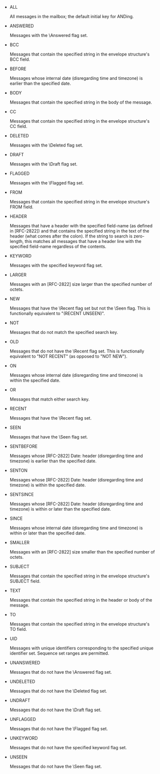 - ALL

    All messages in the mailbox; the default initial key for
	ANDing.

- ANSWERED

	Messages with the \Answered flag set.

- BCC 

	Messages that contain the specified string in the envelope
	structure's BCC field.

- BEFORE
 
	Messages whose internal date (disregarding time and timezone)
	is earlier than the specified date.

- BODY
 
	Messages that contain the specified string in the body of the
	message.

- CC
 
	Messages that contain the specified string in the envelope
	structure's CC field.

- DELETED

	Messages with the \Deleted flag set.

- DRAFT

	Messages with the \Draft flag set.

- FLAGGED

	Messages with the \Flagged flag set.

- FROM 

	Messages that contain the specified string in the envelope
	structure's FROM field.

- HEADER
  
	Messages that have a header with the specified field-name (as
	defined in [RFC-2822]) and that contains the specified string
	in the text of the header (what comes after the colon).  If the
	string to search is zero-length, this matches all messages that
	have a header line with the specified field-name regardless of
	the contents.

- KEYWORD 

	Messages with the specified keyword flag set.

- LARGER 

	Messages with an [RFC-2822] size larger than the specified
	number of octets.

- NEW

	Messages that have the \Recent flag set but not the \Seen flag.
	This is functionally equivalent to "(RECENT UNSEEN)".

- NOT
 
	Messages that do not match the specified search key.

- OLD

	Messages that do not have the \Recent flag set.  This is
	functionally equivalent to "NOT RECENT" (as opposed to "NOT
	NEW").

- ON
 
	Messages whose internal date (disregarding time and timezone)
	is within the specified date.

- OR
  
	Messages that match either search key.

- RECENT

	Messages that have the \Recent flag set.

- SEEN

	Messages that have the \Seen flag set.

- SENTBEFORE
 
	Messages whose [RFC-2822] Date: header (disregarding time and
	timezone) is earlier than the specified date.

- SENTON
 
	Messages whose [RFC-2822] Date: header (disregarding time and
	timezone) is within the specified date.

- SENTSINCE
 
	Messages whose [RFC-2822] Date: header (disregarding time and
	timezone) is within or later than the specified date.

- SINCE
 
	Messages whose internal date (disregarding time and timezone)
	is within or later than the specified date.

- SMALLER
 
	Messages with an [RFC-2822] size smaller than the specified
	number of octets.

- SUBJECT
 
	Messages that contain the specified string in the envelope
	structure's SUBJECT field.

- TEXT
 
	Messages that contain the specified string in the header or
	body of the message.

- TO
 
	Messages that contain the specified string in the envelope
	structure's TO field.

- UID
 
	Messages with unique identifiers corresponding to the specified
	unique identifier set.  Sequence set ranges are permitted.

- UNANSWERED

	Messages that do not have the \Answered flag set.

- UNDELETED

	Messages that do not have the \Deleted flag set.

- UNDRAFT

	Messages that do not have the \Draft flag set.

- UNFLAGGED

	Messages that do not have the \Flagged flag set.

- UNKEYWORD
 
	Messages that do not have the specified keyword flag set.

- UNSEEN

	Messages that do not have the \Seen flag set.